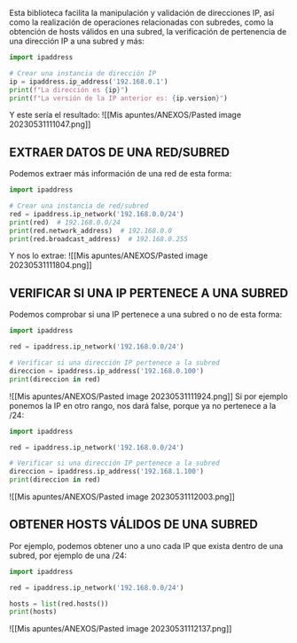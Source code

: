 Esta biblioteca facilita la manipulación y validación de direcciones IP, así como la realización de operaciones relacionadas con subredes, como la obtención de hosts válidos en una subred, la verificación de pertenencia de una dirección IP a una subred y más:
```python
import ipaddress

# Crear una instancia de dirección IP
ip = ipaddress.ip_address('192.168.0.1')
print(f"La dirección es {ip}")  
print(f"La versión de la IP anterior es: {ip.version}")
```
Y este sería el resultado:
![[Mis apuntes/ANEXOS/Pasted image 20230531111047.png]]
## EXTRAER DATOS DE UNA RED/SUBRED
Podemos extraer más información de una red de esta forma:
```python
import ipaddress

# Crear una instancia de red/subred
red = ipaddress.ip_network('192.168.0.0/24')
print(red)  # 192.168.0.0/24
print(red.network_address)  # 192.168.0.0
print(red.broadcast_address)  # 192.168.0.255
```
Y nos lo extrae:
![[Mis apuntes/ANEXOS/Pasted image 20230531111804.png]]
## VERIFICAR SI UNA IP PERTENECE A UNA SUBRED
Podemos comprobar si una IP pertenece a una subred o no de esta forma:
```python
import ipaddress

red = ipaddress.ip_network('192.168.0.0/24')

# Verificar si una dirección IP pertenece a la subred
direccion = ipaddress.ip_address('192.168.0.100')
print(direccion in red)
```
![[Mis apuntes/ANEXOS/Pasted image 20230531111924.png]]
Si por ejemplo ponemos la IP en otro rango, nos dará false, porque ya no pertenece a la /24:
```python
import ipaddress

red = ipaddress.ip_network('192.168.0.0/24')

# Verificar si una dirección IP pertenece a la subred
direccion = ipaddress.ip_address('192.168.1.100')
print(direccion in red)
```
![[Mis apuntes/ANEXOS/Pasted image 20230531112003.png]]
## OBTENER HOSTS VÁLIDOS DE UNA SUBRED
Por ejemplo, podemos obtener uno a uno cada IP que exista dentro de una subred, por ejemplo de una /24:
```python
import ipaddress

red = ipaddress.ip_network('192.168.0.0/24')

hosts = list(red.hosts())
print(hosts)
```
![[Mis apuntes/ANEXOS/Pasted image 20230531112137.png]]
